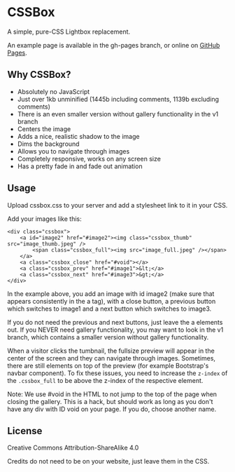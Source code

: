 # CSSBox
A simple, pure-CSS Lightbox replacement.

An example page is available in the gh-pages branch, or online on [GitHub Pages](https://thelastproject.github.io/CSSBox/).

## Why CSSBox?
* Absolutely no JavaScript
* Just over 1kb unminified (1445b including comments, 1139b excluding comments)
* There is an even smaller version without gallery functionality in the v1 branch
* Centers the image
* Adds a nice, realistic shadow to the image
* Dims the background
* Allows you to navigate through images
* Completely responsive, works on any screen size
* Has a pretty fade in and fade out animation

## Usage
Upload cssbox.css to your server and add a stylesheet link to it in your CSS.

Add your images like this:

    <div class="cssbox">
        <a id="image2" href="#image2"><img class="cssbox_thumb" src="image_thumb.jpeg" />
            <span class="cssbox_full"><img src="image_full.jpeg" /></span>
        </a>
        <a class="cssbox_close" href="#void"></a>
        <a class="cssbox_prev" href="#image1">&lt;</a>
        <a class="cssbox_next" href="#image3">&gt;</a>
    </div>

In the example above, you add an image with id image2 (make sure that appears
consistently in the a tag), with a close button, a previous button which
switches to image1 and a next button which switches to image3.

If you do not need the previous and next buttons, just leave the a elements
out. If you NEVER need gallery functionality, you may want to look in the v1
branch, which contains a smaller version without gallery functionality.

When a visitor clicks the tumbnail, the fullsize preview will appear in the
center of the screen and they can navigate through images. Sometimes, there
are still elements on top of the preview (for example Bootstrap's navbar
component). To fix these issues, you need to increase the `z-index` of the
`.cssbox_full` to be above the z-index of the respective element.

Note: We use #void in the HTML to not jump to the top of the page when closing
the gallery. This is a hack, but should work as long as you don't have any div
with ID void on your page. If you do, choose another name.

## License
Creative Commons Attribution-ShareAlike 4.0

Credits do not need to be on your website, just leave them in the CSS.

